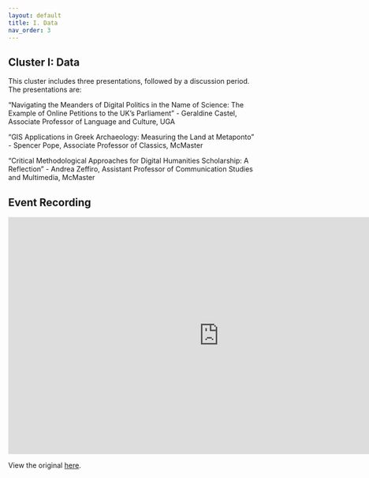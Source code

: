 ```yaml
---
layout: default
title: I. Data
nav_order: 3
---
```


## Cluster I: Data 

This cluster includes three presentations, followed by a discussion period. The presentations are:

“Navigating the Meanders of Digital Politics in the Name of Science: The Example of Online Petitions to the UK’s Parliament” - Geraldine Castel, Associate Professor of Language and Culture, UGA

“GIS Applications in Greek Archaeology: Measuring the Land at Metaponto” - Spencer Pope, Associate Professor of Classics, McMaster

“Critical Methodological Approaches for Digital Humanities Scholarship: A Reflection” - Andrea Zeffiro, Assistant Professor of Communication Studies and Multimedia, McMaster

## Event Recording

<iframe height="480" width="853" allowfullscreen frameborder=0 src="https://echo360.ca/media/25431b08-3415-4981-ab76-102400e82fa2/public"></iframe>

View the original [here](https://echo360.ca/media/25431b08-3415-4981-ab76-102400e82fa2/public).


